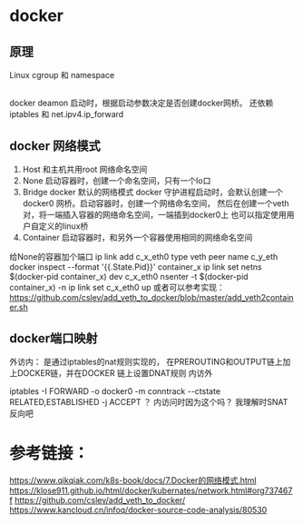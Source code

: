 # docker 

## 原理
Linux cgroup 和 namespace  

##


docker deamon 启动时，根据启动参数决定是否创建docker网桥。 
还依赖iptables 和 net.ipv4.ip_forward

## docker 网络模式
1. Host
和主机共用root 网络命名空间
2. None 
启动容器时，创建一个命名空间，只有一个lo口
3. Bridge
docker 默认的网络模式
docker 守护进程启动时，会默认创建一个docker0 网桥。启动容器时，创建一个网络命名空间， 然后在创建一个veth对，将一端插入容器的网络命名空间，一端插到docker0上 
也可以指定使用用户自定义的linux桥
4. Container
启动容器时，和另外一个容器使用相同的网络命名空间



给None的容器加个端口
ip link add c_x_eth0 type veth peer name c_y_eth
docker inspect --format '{{.State.Pid}}' container_x
ip link set netns $(docker-pid container_x) dev c_x_eth0
nsenter -t $(docker-pid container_x) -n ip link set c_x_eth0 up
或者可以参考实现：https://github.com/cslev/add_veth_to_docker/blob/master/add_veth2container.sh


## docker端口映射
外访内：
是通过iptables的nat规则实现的， 在PREROUTING和OUTPUT链上加上DOCKER链，并在DOCKER 链上设置DNAT规则
内访外

iptables -I FORWARD -o docker0 -m conntrack --ctstate RELATED,ESTABLISHED -j ACCEPT
？ 内访问时因为这个吗？ 我理解时SNAT反向吧




# 参考链接：
https://www.qikqiak.com/k8s-book/docs/7.Docker的网络模式.html
https://klose911.github.io/html/docker/kubernates/network.html#org737467f
https://github.com/cslev/add_veth_to_docker/
https://www.kancloud.cn/infoq/docker-source-code-analysis/80530